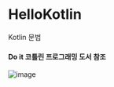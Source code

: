 # HelloKotlin
Kotlin 문법
#### Do it 코틀린 프로그래밍 도서 참조
![image](https://user-images.githubusercontent.com/58936137/166410605-14c79dad-9653-4a0b-8811-ed647c4ce9fb.png)
